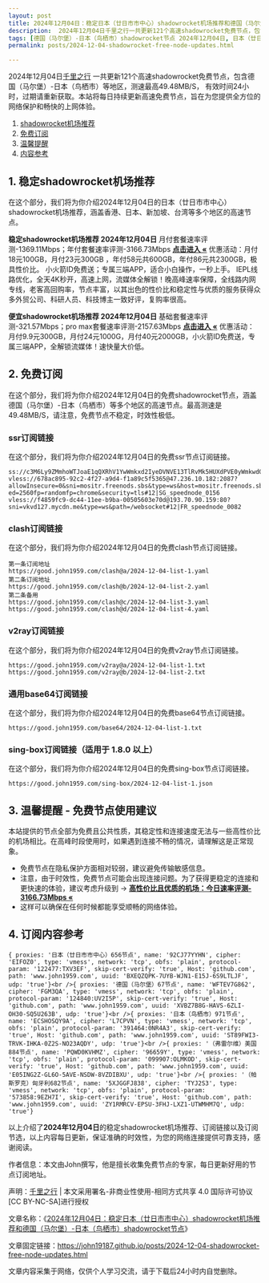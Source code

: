 ```yaml
---
layout: post
title: 2024年12月04日：稳定日本（廿日市市中心）shadowrocket机场推荐和德国（马尔堡）-日本（鸟栖市）shadowrocket节点
description:  2024年12月04日千里之行一共更新121个高速shadowrocket免费节点，包含德国（马尔堡）-日本（鸟栖市）等地区，测速最高49.48MB/S， 有效时间24小时，过期请重新获取。本站将每日持续更新高速免费节点，旨在为您提供全方位的网络保护和畅快的上网体验
tags: [德国（马尔堡）-日本（鸟栖市）shadowrocket节点 2024年12月04日, 日本（廿日市市中心）稳定shadowrocket机场推荐 2024年12月04日]
permalink: posts/2024-12-04-shadowrocket-free-node-updates.html

---
```



2024年12月04日[千里之行](https://john19187.github.io) 一共更新121个高速shadowrocket免费节点，包含德国（马尔堡）-日本（鸟栖市）等地区，测速最高49.48MB/S， 有效时间24小时，过期请重新获取。本站将每日持续更新高速免费节点，旨在为您提供全方位的网络保护和畅快的上网体验。

1. [shadowrocket机场推荐](#1-稳定shadowrocket机场推荐)
2. [免费订阅](#2-免费订阅)
3. [温馨提醒](#3-温馨提醒---免费节点使用建议)
4. [内容参考](#4-订阅内容参考)

## 1. 稳定shadowrocket机场推荐

在这个部分，我们将为你介绍2024年12月04日的日本（廿日市市中心）shadowrocket机场推荐，涵盖香港、日本、新加坡、台湾等多个地区的高速节点。

<div class="good cat1"><strong>稳定shadowrocket机场推荐 2024年12月04日</strong> 月付套餐速率评测-1369.11Mbps；年付套餐速率评测-3166.73Mbps <strong><a href="https://good.john1959.com/lepl/2024-12-04" target="_blank">点击进入 «</a></strong> 优惠活动：月付18元100GB，月付23元300GB ，年付58元共600GB，年付86元共2300GB，极具性价比。 小火箭ID免费送；专属三端APP，适合小白操作，一秒上手。 IEPL线路优化，全天4K秒开，高速上网，流媒体全解锁！晚高峰速率保障，全线路内网专线，老客高回购率，节点丰富，以其出色的性价比和稳定性与优质的服务获得众多外贸公司、科研人员、科技博主一致好评，复购率很高。</div><div class="good cat2">

<strong>便宜shadowrocket机场推荐 2024年12月04日</strong> 基础套餐速率评测-321.57Mbps；pro max套餐速率评测-2157.63Mbps <strong><a href="https://good.john1959.com/cheap/2024-12-04" target="_blank">点击进入 «</a></strong> 优惠活动：月付9.9元300GB，月付24元1000G，月付40元2000GB，小火箭ID免费送，专属三端APP，全解锁流媒体！速快量大价低。</div>

## 2. 免费订阅

在这个部分，我们将为你介绍2024年12月04日的免费shadowrocket节点，涵盖德国（马尔堡）-日本（鸟栖市）等多个地区的高速节点。最高测速是49.48MB/S，请注意，免费节点不稳定，时效性极低。

### ssr订阅链接

在这个部分，我们将为你介绍2024年12月04日的免费ssr节点订阅链接。

```
ss://c3M6Ly9ZMmhoWTJoaE1qQXRhV1YwWmkxd2IyeDVNVE13TlRvMk5HUXdPVE0yWmkwd016UmxMVFJsT0RJdE9EaGlPQzAxTmpneU56Z3pabVJsWldN@free.2weradf:36511#7%7C%F0%9F%87%B7%F0%9F%87%BA%20%E4%BF%84%E7%BD%97%E6%96%AF%2001%20%7C%201x%20RU
vless://678ac895-92c2-4f27-a9d4-f1a89c5f5365@47.236.10.182:2087?allowInsecure=0&sni=mositr.freenods.sbs&type=ws&host=mositr.freenods.sbs&path=/?ed=2560fp=randomfp=chrome&security=tls#12|SG_speednode_0156
vless://f4859fc9-dc44-11ee-b9ba-00505603e70d@193.70.90.159:80?sni=vkvd127.mycdn.me&type=ws&path=/websocket#12|FR_speednode_0082
```

### clash订阅链接

在这个部分，我们将为你介绍2024年12月04日的免费clash节点订阅链接。

```
第一条订阅地址
https://good.john1959.com/clash@a/2024-12-04-list-1.yaml
第二条订阅地址
https://good.john1959.com/clash@b/2024-12-04-list-2.yaml
第二条备用
https://good.john1959.com/clash@c/2024-12-04-list-3.yaml
https://good.john1959.com/clash@d/2024-12-04-list-4.yaml
```

### v2ray订阅链接

在这个部分，我们将为你介绍2024年12月04日的免费v2ray节点订阅链接。

```
https://good.john1959.com/v2ray@a/2024-12-04-list-1.txt
https://good.john1959.com/v2ray@b/2024-12-04-list-2.txt
```

### 通用base64订阅链接

在这个部分，我们将为你介绍2024年12月04日的免费base64节点订阅链接。

```
https://good.john1959.com/base64/2024-12-04-list-1.txt
```

### sing-box订阅链接（适用于 1.8.0 以上）

在这个部分，我们将为你介绍2024年12月04日的免费sing-box节点订阅链接。

```
https://good.john1959.com/sing-box/2024-12-04-list-1.json
```

## 3. 温馨提醒 - 免费节点使用建议

本站提供的节点全部为免费且公共性质，其稳定性和连接速度无法与一些高性价比的机场相比。在高峰时段使用时，如果遇到连接不畅的情况，请理解这是正常现象。

- 免费节点在隐私保护方面相对较弱，建议避免传输敏感信息。
- 注意，由于时效性，免费节点可能会出现连接问题。为了获得更稳定的连接和更快速的体验，建议考虑升级到 → <strong>[高性价比且优质的机场：今日速率评测- 3166.73Mbps «](https://good.john1959.com/lepl/2024-12-04)</strong>
- 这样可以确保在任何时候都能享受顺畅的网络体验。

## 4. 订阅内容参考

```
{ proxies: '日本（廿日市市中心）656节点', name: '92CJ77YYHN', cipher: 'EIFOZ0', type: 'vmess', network: 'tcp', obfs: 'plain', protocol-param: '122477:TXV3EF', skip-cert-verify: 'true', Host: 'github.com', path: 'www.john1959.com', uuid: 'BXEQZQPK-7UYB-WJN1-E15J-6S9LTLJF', udp: 'true'}<br />{ proxies: '德国（马尔堡）67节点', name: 'WFTEV7G862', cipher: 'FGM3QA', type: 'vmess', network: 'tcp', obfs: 'plain', protocol-param: '124840:UV2I5P', skip-cert-verify: 'true', Host: 'github.com', path: 'www.john1959.com', uuid: 'XVBZ7B8G-HAVS-6ZLI-OH30-SQ5U263B', udp: 'true'}<br />{ proxies: '日本（鸟栖市）971节点', name: 'ECSHOSQY9A', cipher: 'L7CPVN', type: 'vmess', network: 'tcp', obfs: 'plain', protocol-param: '391464:0NR4A3', skip-cert-verify: 'true', Host: 'github.com', path: 'www.john1959.com', uuid: 'ST89FWI3-TRVK-IHKA-0Z2S-NO23AQDY', udp: 'true'}<br />{ proxies: '（弗雷尔维）美国884节点', name: 'PQWD0KVHMZ', cipher: '96659Y', type: 'vmess', network: 'tcp', obfs: 'plain', protocol-param: '099907:OLMKOD', skip-cert-verify: 'true', Host: 'github.com', path: 'www.john1959.com', uuid: 'E05ING2Z-GL6O-5AVE-NSDW-8VZDIBXU', udp: 'true'}<br />{ proxies: '（帕斯罗克）匈牙利682节点', name: '5XJGGFJ838', cipher: 'TYJ2S3', type: 'vmess', network: 'tcp', obfs: 'plain', protocol-param: '573858:9EZH7I', skip-cert-verify: 'true', Host: 'github.com', path: 'www.john1959.com', uuid: 'ZY1RMRCV-EPSU-3FHJ-LXZ1-UTWMHM7Q', udp: 'true'}
```

以上介绍了<strong>2024年12月04日</strong>的稳定shadowrocket机场推荐、订阅链接以及订阅节选，以上内容每日更新，保证准确的时效性，为您的网络连接提供可靠支持，感谢阅读。

作者信息：本文由John撰写，他是擅长收集免费节点的专家，每日更新好用的节点订阅地址。

声明：[千里之行](https://john19187.github.io) | 本文采用署名-非商业性使用-相同方式共享 4.0 国际许可协议[CC BY-NC-SA]进行授权

文章名称：《[2024年12月04日：稳定日本（廿日市市中心）shadowrocket机场推荐和德国（马尔堡）-日本（鸟栖市）shadowrocket节点](https://john19187.github.io/posts/2024-12-04-shadowrocket-free-node-updates.html)》

文章固定链接：https://john19187.github.io/posts/2024-12-04-shadowrocket-free-node-updates.html

文章内容采集于网络，仅供个人学习交流，请于下载后24小时内自觉删除。
